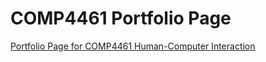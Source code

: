 # COMP4461 Portfolio Page

[Portfolio Page for COMP4461 Human-Computer Interaction](https://hchoag.student.ust.hk/)